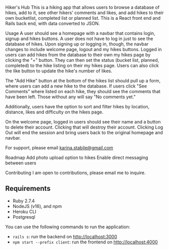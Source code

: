 Hiker's Hub
This is a hiking app that allows users to browse a database of hikes, add to it, see other hikers' comments and likes, and add hikes to their own bucketlist, completed list or planned list. 
This is a React front end and Rails back end, with data converted to JSON.

Usage
A user should see a homepage with a navbar that contains login, signup and hikes buttons. A user does not have to log in just to see the database of hikes. Upon signing up or logging in, though, the navbar changes to include welcome page, logout and my hikes buttons. Logged in users can add hikes from the database to their own my hikes page by clicking the "+" button. They can then set the status (bucket list, planned, completed) to the hike listing on their my hikes page. Users can also click the like button to update the hike's number of likes. 

The "Add Hike" button at the bottom of the hikes list should pull up a form, where users can add a new hike to the database. If users click "See Comments" where listed on each hike, they should see the comments that have been left. Those without any will say "No comments yet." 

Additionally, users have the option to sort and filter hikes by location, distance, likes and difficulty on the hikes page. 

On the welcome page, logged in users should see their name and a button to delete their account. Clicking that will destroy their account. Clicking Log Out will end the session and bring users back to the original homepage and navbar. 

For support, please email karina.stabile@gmail.com

Roadmap
Add photo upload option to hikes
Enable direct messaging between users

Contributing 
I am open to contributions, please email me to inquire. 

## Requirements

- Ruby 2.7.4
- NodeJS (v16), and npm
- Heroku CLI
- Postgresql

You can use the following commands to run the application:
- `rails s`: run the backend on [http://localhost:3000](http://localhost:3000)
- `npm start --prefix client`: run the frontend on
  [http://localhost:4000](http://localhost:4000)


